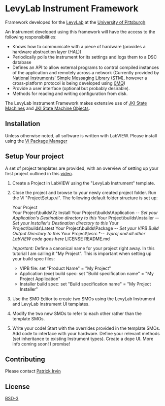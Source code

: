 # LevyLab Instrument Framework

Framework developed for the [LevyLab](http://www.levylab.org) at the [University of Pittsburgh](http://www.pitt.edu)

An Instrument developed using this framework will have the access to the following responsibilities:
- Knows how to communicate with a piece of hardware (provides a hardware abstraction layer (HAL))
- Periodically polls the instrument for its settings and logs them to a DSC database
- Defines an API to allow external programs to control compiled instances of the application and remotely across a network (Currently provided by [National Instruments' Simple Messaging Library (STM)](http://www.ni.com/tutorial/53683/en/), however a cross-platform protocol is being developed using [0MQ](https://zeromq.org/))
- Provide a user interface (optional but probably desirable).
- Methods for reading and writing configuration from disk.

The LevyLab Instrument Framework makes extensive use of [JKI State Machines](https://github.com/JKISoftware/JKI-State-Machine) and [JKI State Machine Objects](https://github.com/JKISoftware/JKI-State-Machine-Objects).

## Installation

Unless otherwise noted, all software is written with LabVIEW. Please install using the [VI Package Manager](https://vipm.jki.net/)

## Setup Your project

A set of project templates are provided, with an overview of setting up your first project outlined in this [video](http://www.youtube.com/watch?v=0eFYXP9WFVs).

1. Create a Project in LabVIEW using the "LevyLab Instrument" template.
2. Close the project and browse to your newly created project folder. Run the VI "ProjectSetup.vi". The following default folder structure is set up:

    Your Project\
    Your Project\builds\7z Install
    Your Project\builds\Application *-- Set your Application's Destination directory to this*
    Your Project\builds\Installer *-- Set your Installer's Destination directory to this*
    Your Project\builds\Latest
    Your Project\builds\Package *-- Set your VIPB Build Output Directory to this*
    Your Project\lvsrc *-- *.lvproj and all other LabVIEW code goes here*
    LICENSE
    README.md

    *Important:*
    Define a canonical name for your project right away. In this tutorial I am calling it "My Project". This is important when setting up your build spec files:
    - VIPB file: set "Product Name" = "My Project"
    - Application (exe) build spec: set "Build specification name" = "My Project Application"
    - Installer build spec: set "Build specification name" = "My Project Installer"

3. Use the SMO Editor to create two SMOs using the LevyLab Instrument and LevyLab Instrument UI templates.
4. Modify the two new SMOs to refer to each other rather than the template SMOs.
5. Write your code! Start with the overrides provided in the template SMOs. Add code to interface with your hardware. Define your relevant methods (set inheritance to existing Instrument types). Create a dope UI. More info coming soon! I promise!

## Contributing

Please contact [Patrick Irvin](p.irvin@levylab.org)

## License

[BSD-3](https://opensource.org/licenses/BSD-3-Clause)
